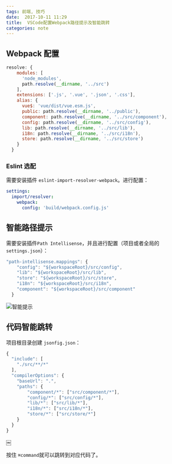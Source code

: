 ```yaml
---
tags: 前端, 技巧
date:  2017-10-11 11:29
title:  VSCode配置Webpack路径提示及智能跳转
categories: note
---
```


## Webpack 配置

```js
resolve: {
    modules: [
      'node_modules',
      path.resolve(__dirname, '../src')
    ],
    extensions: ['.js', '.vue', '.json', '.css'],
    alias: {
      vue$: 'vue/dist/vue.esm.js',
      public: path.resolve(__dirname, '../public'),
      component: path.resolve(__dirname, '../src/component'),
      config: path.resolve(__dirname, '../src/config'),
      lib: path.resolve(__dirname, '../src/lib'),
      i18n: path.resolve(__dirname, '../src/i18n'),
      store: path.resolve(__dirname, '../src/store')
    }
  }
```

### Eslint 选配

需要安装插件 `eslint-import-resolver-webpack`。进行配置：

```yml
settings:
  import/resolver:
    webpack:
      config: 'build/webpack.config.js'
```

## 智能路径提示 

需要安装插件`Path Intellisense`，并且进行配置（项目或者全局的`settings.json`）：

```js
"path-intellisense.mappings": {
    "config": "${workspaceRoot}/src/config",
    "lib": "${workspaceRoot}/src/lib",
    "store": "${workspaceRoot}/src/store",
    "i18n": "${workspaceRoot}/src/i18n",
    "component": "${workspaceRoot}/src/component"
  }
```
![智能提示](http://i.giphy.com/iaHeUiDeTUZuo.gif)

## 代码智能跳转

项目根目录创建 `jsonfig.json`：

```js
{
  "include": [
    "./src/**/*"
  ],
  "compilerOptions": {
    "baseUrl": ".",
    "paths": {
        "component/*": ["src/component/*"],
        "config/*": ["src/config/*"],
        "lib/*": ["src/lib/*"],
        "i18n/*": ["src/i18n/*"],
        "store/*": ["src/store/*"]
    }
  }
}
```


￼

按住 `⌘command`就可以跳转到对应代码了。
